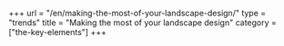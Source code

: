 +++
url = "/en/making-the-most-of-your-landscape-design/"
type = "trends"
title = "Making the most of your landscape design"
category = ["the-key-elements"]
+++
